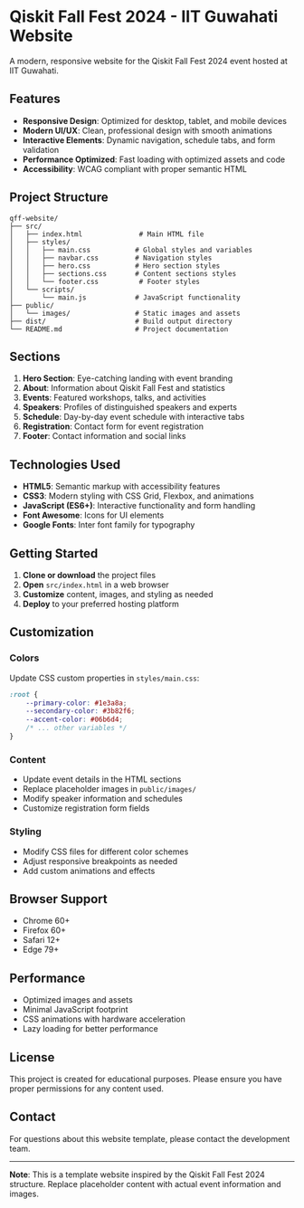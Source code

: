 # Qiskit Fall Fest 2024 - IIT Guwahati Website

A modern, responsive website for the Qiskit Fall Fest 2024 event hosted at IIT Guwahati.

## Features

- **Responsive Design**: Optimized for desktop, tablet, and mobile devices
- **Modern UI/UX**: Clean, professional design with smooth animations
- **Interactive Elements**: Dynamic navigation, schedule tabs, and form validation
- **Performance Optimized**: Fast loading with optimized assets and code
- **Accessibility**: WCAG compliant with proper semantic HTML

## Project Structure

```
qff-website/
├── src/
│   ├── index.html              # Main HTML file
│   ├── styles/
│   │   ├── main.css           # Global styles and variables
│   │   ├── navbar.css         # Navigation styles
│   │   ├── hero.css           # Hero section styles
│   │   ├── sections.css       # Content sections styles
│   │   └── footer.css          # Footer styles
│   └── scripts/
│       └── main.js            # JavaScript functionality
├── public/
│   └── images/                # Static images and assets
├── dist/                      # Build output directory
└── README.md                  # Project documentation
```

## Sections

1. **Hero Section**: Eye-catching landing with event branding
2. **About**: Information about Qiskit Fall Fest and statistics
3. **Events**: Featured workshops, talks, and activities
4. **Speakers**: Profiles of distinguished speakers and experts
5. **Schedule**: Day-by-day event schedule with interactive tabs
6. **Registration**: Contact form for event registration
7. **Footer**: Contact information and social links

## Technologies Used

- **HTML5**: Semantic markup with accessibility features
- **CSS3**: Modern styling with CSS Grid, Flexbox, and animations
- **JavaScript (ES6+)**: Interactive functionality and form handling
- **Font Awesome**: Icons for UI elements
- **Google Fonts**: Inter font family for typography

## Getting Started

1. **Clone or download** the project files
2. **Open** `src/index.html` in a web browser
3. **Customize** content, images, and styling as needed
4. **Deploy** to your preferred hosting platform

## Customization

### Colors
Update CSS custom properties in `styles/main.css`:
```css
:root {
    --primary-color: #1e3a8a;
    --secondary-color: #3b82f6;
    --accent-color: #06b6d4;
    /* ... other variables */
}
```

### Content
- Update event details in the HTML sections
- Replace placeholder images in `public/images/`
- Modify speaker information and schedules
- Customize registration form fields

### Styling
- Modify CSS files for different color schemes
- Adjust responsive breakpoints as needed
- Add custom animations and effects

## Browser Support

- Chrome 60+
- Firefox 60+
- Safari 12+
- Edge 79+

## Performance

- Optimized images and assets
- Minimal JavaScript footprint
- CSS animations with hardware acceleration
- Lazy loading for better performance

## License

This project is created for educational purposes. Please ensure you have proper permissions for any content used.

## Contact

For questions about this website template, please contact the development team.

---

**Note**: This is a template website inspired by the Qiskit Fall Fest 2024 structure. Replace placeholder content with actual event information and images.
